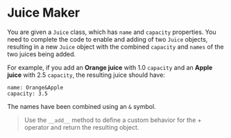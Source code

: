# Juice Maker

You are given a `Juice` class, which has `name` and `capacity` properties. You need to complete the code to enable and adding of two `Juice` objects, resulting in a new `Juice` object with the combined `capacity` and `names` of the two juices being added.

For example, if you add an **Orange juice** with 1.0 `capacity` and an **Apple juice** with 2.5 `capacity`, the resulting juice should have:
```
name: Orange&Apple
capacity: 3.5
```

The names have been combined using an `&` symbol.

>Use the ```__add__``` method to define a custom behavior for the + operator and return the resulting object.